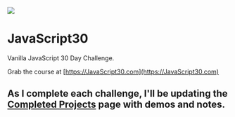 ![](https://javascript30.com/images/JS3-social-share.png)

# JavaScript30

Vanilla JavaScript 30 Day Challenge.

Grab the course at [https://JavaScript30.com](https://JavaScript30.com)

## As I complete each challenge, I'll be updating the [Completed Projects](https://soris-codes.github.io/JavaScript30/) page with demos and notes.



